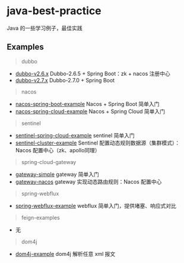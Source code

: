 # java-best-practice

Java 的一些学习例子，最佳实践

## Examples

> dubbo
- [dubbo-v2.6.x](dubbo-examples/dubbo-v2.6.x) Dubbo-2.6.5 + Spring Boot：zk + nacos 注册中心
- [dubbo-v2.7.x](dubbo-examples/dubbo-v2.7.x) Dubbo-2.7.0 + Spring Boot


> nacos
- [nacos-spring-boot-example](nacos-examples/nacos-spring-boot-example) Nacos + Spring Boot 简单入门
- [nacos-spring-cloud-example](nacos-examples/nacos-spring-cloud-example) Nacos + Spring Cloud 简单入门


> sentinel
- [sentinel-spring-cloud-example](sentinel-examples/sentinel-spring-cloud-example) sentinel 简单入门
- [sentinel-cluster-example](sentinel-examples/sentinel-cluster-example) Sentinel 配置动态规则数据源（集群模式）：Nacos 配置中心（zk、apollo同理）


> spring-cloud-gateway
- [gateway-simple](gateway-examples/gateway-simple) gateway 简单入门
- [gateway-nacos](gateway-examples/gateway-nacos) gateway 实现动态路由规则：Nacos 配置中心


> spring-webflux
- [spring-webflux-example](spring-webflux-example) webflux 简单入门，提供堵塞、响应式对比


> feign-examples
- 无


> dom4j
- [dom4j-example](dom4j-example) dom4j 解析任意 xml 报文
